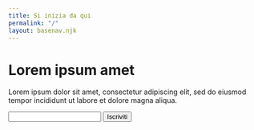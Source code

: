 ```yaml
---
title: Si inizia da qui
permalink: "/"
layout: basenav.njk
---
```


# Lorem ipsum amet

Lorem ipsum dolor sit amet, consectetur adipiscing elit, sed do eiusmod tempor incididunt ut labore et dolore magna aliqua. 

<input type="text" name="subscribe">
<button>Iscriviti</button>
